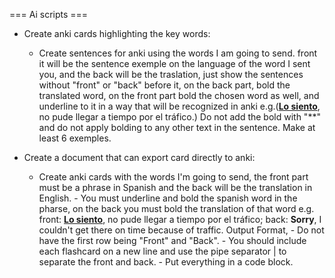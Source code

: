 === Ai scripts ===

- Create anki cards highlighting the key words:
    - Create sentences for anki using the words I am going to send. front it will be the sentence exemple on the language of the word I sent you, and the back will be the traslation, just show the sentences without "front" or "back" before it, on the back part, bold the translated word, on the front part bold the chosen word as well, and underline to it in a way that will be recognized in anki e.g.(<u><b>Lo siento</b></u>, no pude llegar a tiempo por el tráfico.) Do not add the bold with "**" and do not apply bolding to any other text in the sentence. Make at least 6 exemples.

- Create a document that can export card directly to anki:
    - Create anki cards with the words I'm going to send, the front part must be a phrase in Spanish and the back will be the translation in English. - You must underline and bold the spanish word in the pharse, on the back you must bold the translation of that word e.g. front: <u><b>Lo siento</b></u>, no pude llegar a tiempo por el tráfico; back: <b>Sorry</b>, I couldn't get there on time because of traffic. Output Format, - Do not have the first row being "Front" and "Back". - You should include each flashcard on a new line and use the pipe separator | to separate the front and back. - Put everything in a code block.
